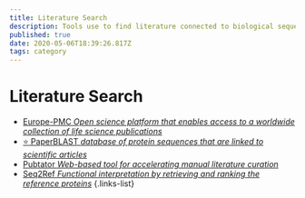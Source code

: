 ```yaml
---
title: Literature Search
description: Tools use to find literature connected to biological sequences
published: true
date: 2020-05-06T18:39:26.817Z
tags: category
---
```


# Literature Search

- [Europe-PMC *Open science platform that enables access to a worldwide collection of life science publications*](https://vdclab-wiki.herokuapp.com/en/literature-search/Europe-PMC)
- [:star: PaperBLAST *database of protein sequences that are linked to scientific articles*](https://vdclab-wiki.herokuapp.com/en/literature-search/PaperBLAST)
- [Pubtator *Web-based tool for accelerating manual literature curation*](https://vdclab-wiki.herokuapp.com/en/literature-search/pubtator)
- [Seq2Ref *Functional interpretation by retrieving and ranking the reference proteins*](https://vdclab-wiki.herokuapp.com/en/literature-search/Seq2Ref)
{.links-list}
